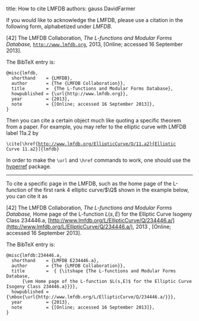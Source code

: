 title: How to cite LMFDB
authors:
    gauss
    DavidFarmer

If you would like to acknowledge the LMFDB, please use a citation in the following form, alphabetized under _LMFDB_.

[42] The LMFDB Collaboration, _The L-functions and Modular Forms Database,_ 
[<code>http://www.lmfdb.org</code>](http://www.lmfdb.org), 2013, [Online; accessed 16 September 2013].

The BibTeX entry is:

 <pre><code>@misc{lmfdb,
  shorthand    = {LMFDB},
  author       = {The {LMFDB Collaboration}},
  title        =  {The L-functions and Modular Forms Database},
  howpublished = {\url{http://www.lmfdb.org}},
  year         = {2013},
  note         = {[Online; accessed 16 September 2013]},
}</code></pre>

Then you can cite a certain object much like quoting a specific theorem from a paper. For example, you may refer to the elliptic curve with LMFDB label 11a.2 by

<code>\cite[\href{http://www.lmfdb.org/EllipticCurve/Q/11.a2}{Elliptic Curve 11.a2}]{lmfdb}</code>

In order to make the <code>\url</code> and <code>\href</code> commands to work, one should use the [hyperref](http://ctan.org/pkg/hyperref) package.

----------------

To cite a specific page in the LMFDB, such as the home page of the L-function of the first
rank 4 elliptic curve/$\Q$ shown in the example below, you can cite it as

[42] The LMFDB Collaboration, _The L-functions and Modular Forms Database,_ 
Home page of the L-function $L(s,E)$ for the Elliptic Curve Isogeny Class 234446.a,
[http://www.lmfdb.org/L/EllipticCurve/Q/234446.a/](http://www.lmfdb.org/L/EllipticCurve/Q/234446.a/), 2013 , [Online; accessed 16 September 2013].

The BibTeX entry is:

 <pre><code>@misc{lmfdb:234446.a,
  shorthand    = {LMFDB E234446.a},
  author       = {The {LMFDB Collaboration}},
  title        =  { {\itshape {The L-functions and Modular Forms Database, 
      {\em Home page of the L-function $L(s,E)$ for the Elliptic Curve Isogeny Class 234446.a}}}},
  howpublished = {\mbox{\url{http://www.lmfdb.org/L/EllipticCurve/Q/234446.a/}}},
  year         = {2013},
  note         = {[Online; accessed 16 September 2013]},
}</code></pre>




